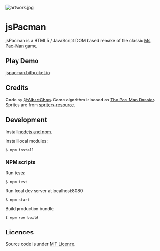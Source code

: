 ![artwork.jpg](https://bitbucket.org/repo/BX8pn8/images/1695771410-artwork.jpg)

jsPacman
========

jsPacman is a HTML5 / JavaScript DOM based remake of the classic [Ms Pac-Man](https://en.wikipedia.org/wiki/Ms._Pac-Man) game.

Play Demo
-----------
[jspacman.bitbucket.io](http://jspacman.bitbucket.io/)

Credits
-----------
Code by [@AlbertChop](https://twitter.com/AlbertChop).
Game algorithm is based on [The Pac-Man Dossier](https://home.comcast.net/~jpittman2/pacman/pacmandossier.html).
Sprites are from [spriters-resource](http://www.spriters-resource.com/game_boy_advance/namcomuseum/sheet/22732).

Development
-----------

Install [nodejs and npm](http://www.nodejs.org/).

Install local modules:
```
$ npm install
```
### NPM scripts ###
Run tests:
```
$ npm test
```
Run local dev server at localhost:8080
```
$ npm start
```
Build production bundle:
```
$ npm run build
```

Licences
-----------
Source code is under [MIT Licence](http://opensource.org/licenses/mit-license.php).
